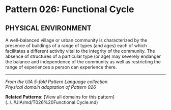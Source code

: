 # Pattern 026: Functional Cycle

## PHYSICAL ENVIRONMENT

A well-balanced village or urban community is characterized by the presence of buildings of a range of types (and ages) each of which facilitates a different activity vital to the integrity of the community. The absence of structures of a particular type (or age) may severely endanger the balance and independence of the community as well as restricting the range of experiences a person can experience there.

---

*From the UIA 5-fold Pattern Language collection*  
*Physical domain adaptation of Pattern 026*

**Related Patterns**: [View all domains for this pattern](../../UIA/md/T026%20Functional Cycle.md)
